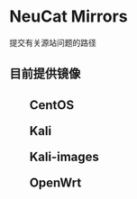 # NeuCat Mirrors
提交有关源站问题的路径

<h2>目前提供镜像<h2>
  <ul>CentOS</ul>
  <ul>Kali</ul>
  <ul>Kali-images</ul>
  <ul>OpenWrt</ul>
